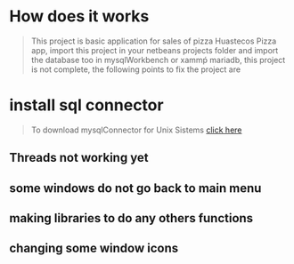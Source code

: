 # How does it works
> This project is basic application for sales of pizza 
> Huastecos Pizza app, import this project in your netbeans projects folder
> and import the database too in mysqlWorkbench or xammṕ mariadb,
> this project is not complete, the following points to fix the project are
# install sql connector
> To download mysqlConnector for Unix Sistems [click here](https://dev.mysql.com/downloads/file/?id=485756)
## Threads not working yet 
## some windows do not go back to main menu
## making libraries to do any others functions
## changing some window icons

